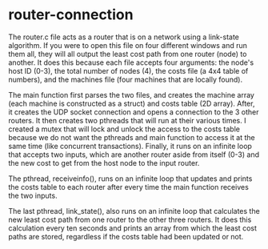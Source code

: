 # router-connection

The router.c file acts as a router that is on a network using a link-state algorithm. If you were to open this file on four different windows and run them all, they will all output the least cost path from one router (node) to another. It does this because each file accepts four arguments: the node's host ID (0-3), the total number of nodes (4), the costs file (a 4x4 table of numbers), and the machines file (four machines that are locally found). 

The main function first parses the two files, and creates the machine array (each machine is constructed as a struct) and costs table (2D array). After, it creates the UDP socket connection and opens a connection to the 3 other routers. It then creates two pthreads that will run at their various times. I created a mutex that will lock and unlock the access to the costs table because we do not want the pthreads and main function to access it at the same time (like concurrent transactions). Finally, it runs on an infinite loop that accepts two inputs, which are another router aside from itself (0-3) and the new cost to get from the host node to the input router. 

The pthread, receiveinfo(), runs on an infinite loop that updates and prints the costs table to each router after every time the main function receives the two inputs. 

The last pthread, link_state(), also runs on an infinite loop that calculates the new least cost path from one router to the other three routers. It does this calculation every ten seconds and prints an array from which the least cost paths are stored, regardless if the costs table had been updated or not. 

